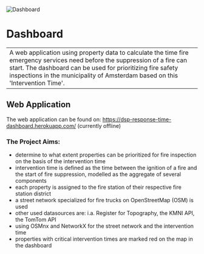 ![Dashboard](https://user-images.githubusercontent.com/51342082/113048770-303e0600-91a3-11eb-9324-4b74935b2c0d.png)

# Dashboard
<table>
<tr>
<td>
  A web application using property data to calculate the time fire emergency services need before the suppression of a fire can start. The dashboard can be used for prioritizing fire safety inspections in the municipality of Amsterdam based on this 'Intervention Time'.
</td>
</tr>
</table>


## Web Application
The web application can be found on:  https://dsp-response-time-dashboard.herokuapp.com/ (currently offline)

### The Project Aims:
- determine to what extent properties can be prioritized for fire inspection on the basis of the intervention time
- intervention time is defined as the time between the ignition of a fire and the start of fire suppression, modelled as the aggregate of several components
- each property is assigned to the fire station of their respective fire station district
- a street network specialized for fire trucks on OpenStreetMap (OSM) is used
- other used datasources are: i.a. Register for Topography, the KMNI API, the TomTom API
- using OSMnx and NetworkX for the street network and the intervention time
- properties with critical intervention times are marked red on the map in the dashboard
